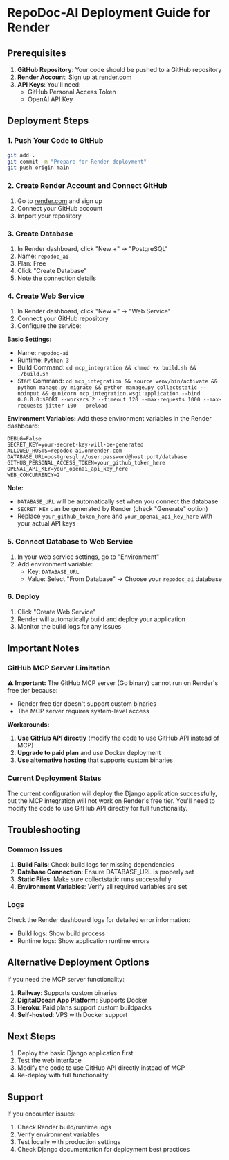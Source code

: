 # RepoDoc-AI Deployment Guide for Render

## Prerequisites

1. **GitHub Repository**: Your code should be pushed to a GitHub repository
2. **Render Account**: Sign up at [render.com](https://render.com)
3. **API Keys**: You'll need:
   - GitHub Personal Access Token
   - OpenAI API Key

## Deployment Steps

### 1. Push Your Code to GitHub

```bash
git add .
git commit -m "Prepare for Render deployment"
git push origin main
```

### 2. Create Render Account and Connect GitHub

1. Go to [render.com](https://render.com) and sign up
2. Connect your GitHub account
3. Import your repository

### 3. Create Database

1. In Render dashboard, click "New +" → "PostgreSQL"
2. Name: `repodoc_ai`
3. Plan: Free
4. Click "Create Database"
5. Note the connection details

### 4. Create Web Service

1. In Render dashboard, click "New +" → "Web Service"
2. Connect your GitHub repository
3. Configure the service:

**Basic Settings:**
- Name: `repodoc-ai`
- Runtime: `Python 3`
- Build Command: `cd mcp_integration && chmod +x build.sh && ./build.sh`
- Start Command: `cd mcp_integration && source venv/bin/activate && python manage.py migrate && python manage.py collectstatic --noinput && gunicorn mcp_integration.wsgi:application --bind 0.0.0.0:$PORT --workers 2 --timeout 120 --max-requests 1000 --max-requests-jitter 100 --preload`

**Environment Variables:**
Add these environment variables in the Render dashboard:

```
DEBUG=False
SECRET_KEY=your-secret-key-will-be-generated
ALLOWED_HOSTS=repodoc-ai.onrender.com
DATABASE_URL=postgresql://user:password@host:port/database
GITHUB_PERSONAL_ACCESS_TOKEN=your_github_token_here
OPENAI_API_KEY=your_openai_api_key_here
WEB_CONCURRENCY=2
```

**Note:** 
- `DATABASE_URL` will be automatically set when you connect the database
- `SECRET_KEY` can be generated by Render (check "Generate" option)
- Replace `your_github_token_here` and `your_openai_api_key_here` with your actual API keys

### 5. Connect Database to Web Service

1. In your web service settings, go to "Environment"
2. Add environment variable:
   - Key: `DATABASE_URL`
   - Value: Select "From Database" → Choose your `repodoc_ai` database

### 6. Deploy

1. Click "Create Web Service"
2. Render will automatically build and deploy your application
3. Monitor the build logs for any issues

## Important Notes

### GitHub MCP Server Limitation

**⚠️ Important:** The GitHub MCP server (Go binary) cannot run on Render's free tier because:
- Render free tier doesn't support custom binaries
- The MCP server requires system-level access

**Workarounds:**
1. **Use GitHub API directly** (modify the code to use GitHub API instead of MCP)
2. **Upgrade to paid plan** and use Docker deployment
3. **Use alternative hosting** that supports custom binaries

### Current Deployment Status

The current configuration will deploy the Django application successfully, but the MCP integration will not work on Render's free tier. You'll need to modify the code to use GitHub API directly for full functionality.

## Troubleshooting

### Common Issues

1. **Build Fails**: Check build logs for missing dependencies
2. **Database Connection**: Ensure DATABASE_URL is properly set
3. **Static Files**: Make sure collectstatic runs successfully
4. **Environment Variables**: Verify all required variables are set

### Logs

Check the Render dashboard logs for detailed error information:
- Build logs: Show build process
- Runtime logs: Show application runtime errors

## Alternative Deployment Options

If you need the MCP server functionality:

1. **Railway**: Supports custom binaries
2. **DigitalOcean App Platform**: Supports Docker
3. **Heroku**: Paid plans support custom buildpacks
4. **Self-hosted**: VPS with Docker support

## Next Steps

1. Deploy the basic Django application first
2. Test the web interface
3. Modify the code to use GitHub API directly instead of MCP
4. Re-deploy with full functionality

## Support

If you encounter issues:
1. Check Render build/runtime logs
2. Verify environment variables
3. Test locally with production settings
4. Check Django documentation for deployment best practices
